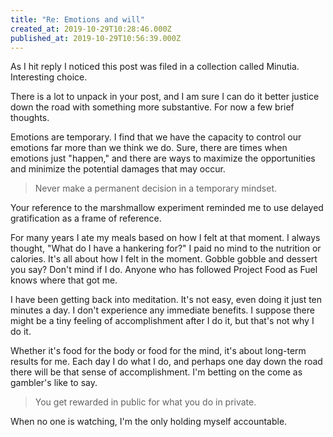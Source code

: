 ```yaml
---
title: "Re: Emotions and will"
created_at: 2019-10-29T10:28:46.000Z
published_at: 2019-10-29T10:56:39.000Z
---
```

As I hit reply I noticed this post was filed in a collection called Minutia. Interesting choice.

There is a lot to unpack in your post, and I am sure I can do it better justice down the road with something more substantive. For now a few brief thoughts. 

Emotions are temporary. I find that we have the capacity to control our emotions far more than we think we do. Sure, there are times when emotions just "happen," and there are ways to maximize the opportunities and minimize the potential damages that may occur. 

> Never make a permanent decision in a temporary mindset.

Your reference to the marshmallow experiment reminded me to use delayed gratification as a frame of reference.

For many years I ate my meals based on how I felt at that moment. I always thought, "What do I have a hankering for?" I paid no mind to the nutrition or calories. It's all about how I felt in the moment. Gobble gobble and dessert you say? Don't mind if I do. Anyone who has followed Project Food as Fuel knows where that got me. 

I have been getting back into meditation. It's not easy, even doing it just ten minutes a day. I don't experience any immediate benefits. I suppose there might be a tiny feeling of accomplishment after I do it, but that's not why I do it.

Whether it's food for the body or food for the mind, it's about long-term results for me. Each day I do what I do, and perhaps one day down the road there will be that sense of accomplishment. I'm betting on the come as gambler's like to say. 

> You get rewarded in public for what you do in private.

When no one is watching, I'm the only holding myself accountable.
